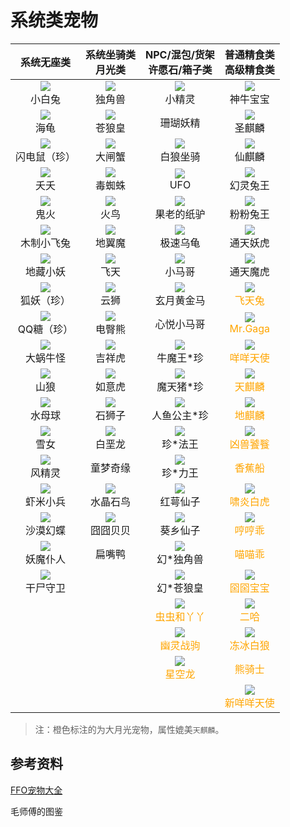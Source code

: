 # 系统类宠物

|                         系统无座类                         |                 系统坐骑类<br/>月光类                  |               NPC/混包/货架<br/>许愿石/箱子类                |                  普通精食类<br/>高级精食类                   |
| :--------------------------------------------------------: | :----------------------------------------------------: | :----------------------------------------------------------: | :----------------------------------------------------------: |
|    ![](/static/images/game/chongwu/xbt.jpg)<br/>小白兔     |  ![](/static/images/game/chongwu/djs.jpg)<br/>独角兽   |     ![](/static/images/game/chongwu/xjl.png)<br/>小精灵      |    ![](/static/images/game/chongwu/snbb.jpg)<br/>神牛宝宝    |
|      ![](/static/images/game/chongwu/hg.jpg)<br/>海龟      |  ![](/static/images/game/chongwu/clh.jpg)<br/>苍狼皇   |                           珊瑚妖精                           |     ![](/static/images/game/chongwu/sql.jpg)<br/>圣麒麟      |
| ![](/static/images/game/chongwu/sdsz.jpg)<br/>闪电鼠（珍） |  ![](/static/images/game/chongwu/dzx.jpg)<br/>大闸蟹   |    ![](/static/images/game/chongwu/blzj.png)<br/>白狼坐骑    |     ![](/static/images/game/chongwu/sql.jpg)<br/>仙麒麟      |
|      ![](/static/images/game/chongwu/yy.jpg)<br/>夭夭      |  ![](/static/images/game/chongwu/dzz.jpg)<br/>毒蜘蛛   |       ![](/static/images/game/chongwu/ufo.png)<br/>UFO       |     ![](/static/images/game/chongwu/tw.jpg)<br/>幻灵兔王     |
|      ![](/static/images/game/chongwu/gh.jpg)<br/>鬼火      |    ![](/static/images/game/chongwu/hn.jpg)<br/>火鸟    |  ![](/static/images/game/chongwu/gldzl.png)<br/>果老的纸驴   |    ![](/static/images/game/chongwu/fftw.png)<br/>粉粉兔王    |
| ![](/static/images/game/chongwu/mzxft.jpg)<br/>木制小飞兔  |  ![](/static/images/game/chongwu/dym.jpg)<br/>地翼魔   |    ![](/static/images/game/chongwu/jswg.png)<br/>极速乌龟    |   ![](/static/images/game/chongwu/ttyhmh.jpg)<br/>通天妖虎   |
|   ![](/static/images/game/chongwu/dzxy.jpg)<br/>地藏小妖   |    ![](/static/images/game/chongwu/ft.jpg)<br/>飞天    |     ![](/static/images/game/chongwu/djs.jpg)<br/>小马哥      |   ![](/static/images/game/chongwu/ttyhmh.jpg)<br/>通天魔虎   |
|  ![](/static/images/game/chongwu/hyz.jpg)<br/>狐妖（珍）   |    ![](/static/images/game/chongwu/ys.jpg)<br/>云狮    |  ![](/static/images/game/chongwu/xyhjm.jpg)<br/>玄月黄金马   | <span style="color:orange">![](/static/images/game/chongwu/ftt.jpg)<br/>飞天兔</span> |
|  ![](/static/images/game/chongwu/qqtz.jpg)<br/>QQ糖（珍）  |  ![](/static/images/game/chongwu/dtx.png)<br/>电臀熊   |                          心悦小马哥                          | <span style="color:orange">![](/static/images/game/chongwu/mrgaga.png)<br/>Mr.Gaga</span> |
|   ![](/static/images/game/chongwu/dwng.jpg)<br/>大蜗牛怪   |  ![](/static/images/game/chongwu/jxh.png)<br/>吉祥虎   |   ![](/static/images/game/chongwu/nmwz.jpg)<br/>牛魔王*珍    | <span style="color:orange">![](/static/images/game/chongwu/mmts.png)<br/>咩咩天使</span> |
|      ![](/static/images/game/chongwu/sl.jpg)<br/>山狼      |  ![](/static/images/game/chongwu/ryh.png)<br/>如意虎   |   ![](/static/images/game/chongwu/mtzz.jpg)<br/>魔天猪*珍    | <span style="color:orange">![](/static/images/game/chongwu/tdql.jpg)<br/>天麒麟</span> |
|    ![](/static/images/game/chongwu/smq.jpg)<br/>水母球     |  ![](/static/images/game/chongwu/ssz.png)<br/>石狮子   |  ![](/static/images/game/chongwu/rygzz.jpg)<br/>人鱼公主*珍  | <span style="color:orange">![](/static/images/game/chongwu/tdql.jpg)<br/>地麒麟</span> |
|      ![](/static/images/game/chongwu/xn.jpg)<br/>雪女      |  ![](/static/images/game/chongwu/bel.png)<br/>白垩龙   |    ![](/static/images/game/chongwu/zlwfw.jpg)<br/>珍*法王    | <span style="color:orange">![](/static/images/game/chongwu/xstt.png)<br/>凶兽饕餮</span> |
|    ![](/static/images/game/chongwu/fjl.jpg)<br/>风精灵     |                        童梦奇缘                        |    ![](/static/images/game/chongwu/zlwfw.jpg)<br/>珍*力王    |           <span style="color:orange">香蕉船</span>           |
|   ![](/static/images/game/chongwu/xmxb.jpg)<br/>虾米小兵   | ![](/static/images/game/chongwu/sjsn.png)<br/>水晶石鸟 |    ![](/static/images/game/chongwu/hexz.jpg)<br/>红萼仙子    | <span style="color:orange">![](/static/images/game/chongwu/xybh.png)<br/>啸炎白虎</span> |
|   ![](/static/images/game/chongwu/smhd.jpg)<br/>沙漠幻蝶   | ![](/static/images/game/chongwu/jjbb.png)<br/>囧囧贝贝 |    ![](/static/images/game/chongwu/kxxz.jpg)<br/>葵乡仙子    | <span style="color:orange">![](/static/images/game/chongwu/hhg.png)<br/>哼哼乖</span> |
|   ![](/static/images/game/chongwu/ympr.jpg)<br/>妖魔仆人   |                         扁嘴鸭                         |    ![](/static/images/game/chongwu/djs.jpg)<br/>幻*独角兽    |           <span style="color:orange">喵喵乖</span>           |
|   ![](/static/images/game/chongwu/gssw.jpg)<br/>干尸守卫   |                         <br/>                          |    ![](/static/images/game/chongwu/clh.jpg)<br/>幻*苍狼皇    | <span style="color:orange">![](/static/images/game/chongwu/ggbb.png)<br/>囶囶宝宝</span> |
|                           <br/>                            |                         <br/>                          | <span style="color:orange">![](/static/images/game/chongwu/cchyy.png)<br/>虫虫和丫丫</span> | <span style="color:orange">![](/static/images/game/chongwu/eh.png)<br/>二哈</span> |
|                           <br/>                            |                         <br/>                          | <span style="color:orange">![](/static/images/game/chongwu/ylzj.png)<br/>幽灵战驹</span> | <span style="color:orange">![](/static/images/game/chongwu/dbbl.png)<br/>冻冰白狼</span> |
|                           <br/>                            |                         <br/>                          | <span style="color:orange">![](/static/images/game/chongwu/xkl.png)<br/>星空龙</span> |           <span style="color:orange">熊骑士</span>           |
|                           <br/>                            |                         <br/>                          |                            <br/>                             | <span style="color:orange">![](/static/images/game/chongwu/xmmts.png)<br/>新咩咩天使</span> |

>  注：橙色标注的为大月光宠物，属性媲美`天麒麟`。

## 参考资料

[FFO宠物大全](https://tieba.baidu.com/p/6210440676)

毛师傅的图鉴